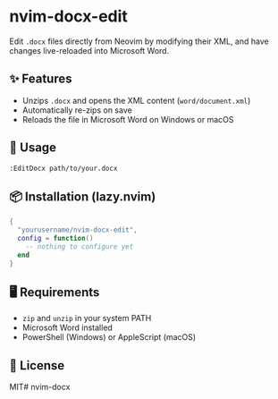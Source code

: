 # nvim-docx-edit

Edit `.docx` files directly from Neovim by modifying their XML, and have changes live-reloaded into Microsoft Word.

## ✨ Features

- Unzips `.docx` and opens the XML content (`word/document.xml`)
- Automatically re-zips on save
- Reloads the file in Microsoft Word on Windows or macOS

## 🚀 Usage

```vim
:EditDocx path/to/your.docx
```

## 📦 Installation (lazy.nvim)

```lua
{
  "yourusername/nvim-docx-edit",
  config = function()
    -- nothing to configure yet
  end
}
```

## 🖥️ Requirements

- `zip` and `unzip` in your system PATH
- Microsoft Word installed
- PowerShell (Windows) or AppleScript (macOS)

## 📝 License

MIT# nvim-docx
